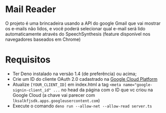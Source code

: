 # Mail Reader

O projeto é uma brincadeira usando a API do google Gmail que vai mostrar os e-mails não lidos, e você poderá selecionar qual e-mail será lido automaticamente através do SpeechSynthesis (feature disponível nos navegadores baseados em Chrome)

# Requisitos

* Ter Deno instalado na versão 1.4 (de preferência) ou acima;
* Crie um ID do cliente OAuth 2.0 cadastrado na [Google Cloud Platform](https://cloud.google.com/) 
* Atualize `[YOUR_CLIENT_ID]` em index.html a tag `<meta name="google-signin-client_id" ...` no head da página com o ID que vc criou na Google Cloud (a chave vai parecer com `lksalkfjsdk.apps.googleusercontent.com`)
* Execute o comando `deno run --allow-net --allow-read server.ts`